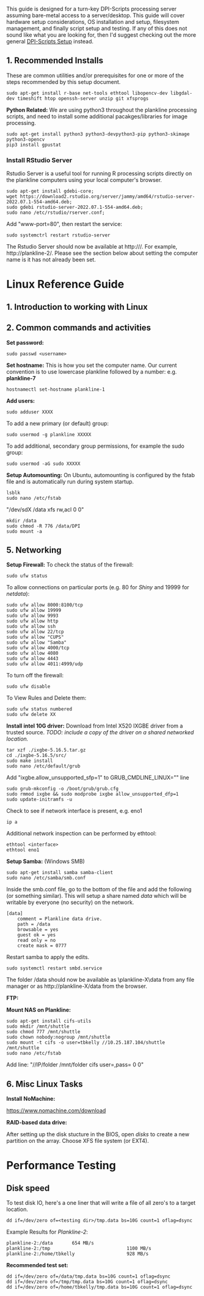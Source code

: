 This guide is designed for a turn-key DPI-Scripts processing server assuming bare-metal access to a server/desktop. This guide will cover hardware setup considerations, OS installation and setup, filesystem management, and finally script setup and testing. If any of this does not sound like what you are looking for, then I'd suggest checking out the more general [DPI-Scripts Setup](DPI-Scripts-Setup.md) instead.


## 1. Recommended Installs
These are common utilities and/or prerequisites for one or more of the steps recommended by this setup document.

    sudo apt-get install r-base net-tools ethtool libopencv-dev libgdal-dev timeshift htop openssh-server unzip git xfsprogs

__Python Related:__ We are using python3 throughout the plankline processing scripts, and need to install some additional pacakges/libraries for image processing.

    sudo apt-get install python3 python3-devpython3-pip python3-skimage python3-opencv
    pip3 install gpustat






### Install RStudio Server

Rstudio Server is a useful tool for running R processing scripts directly on the plankline computers using your local computer's browser. 

    sudo apt-get install gdebi-core;
    wget https://download2.rstudio.org/server/jammy/amd64/rstudio-server-2022.07.1-554-amd64.deb;
    sudo gdebi rstudio-server-2022.07.1-554-amd64.deb;
    sudo nano /etc/rstudio/rserver.conf;

Add "www-port=80", then restart the service:

    sudo systemctrl restart rstudio-server

The Rstudio Server should now be available at http://<computer name>/. For example, http://plankline-2/. Please see the section below about setting the computer name is it has not already been set.




# Linux Reference Guide
## 1. Introduction to working with Linux


## 2. Common commands and activities

__Set password:__

    sudo passwd <username>

__Set hostname:__ This is how you set the computer name. Our current convention is to use lowercase plankline followed by a number: e.g. __plankline-7__

    hostnamectl set-hostname plankline-1

__Add users:__ 

    sudo adduser XXXX

To add a new primary (or default) group:

    sudo usermod -g plankline XXXXX

To add additional, secondary group permissions, for example the sudo group: 

    sudo usermod -aG sudo XXXXX


__Setup Automounting:__ On Ubuntu, automounting is configured by the fstab file and is automatically run during system startup. 

    lsblk
    sudo nano /etc/fstab

"/dev/sdX	/data	xfs	rw,acl	0	0"

    mkdir /data
    sudo chmod -R 776 /data/DPI
    sudo mount -a


## 5. Networking
__Setup Firewall:__ To check the status of the firewall:

    sudo ufw status

To allow connections on particular ports (e.g. 80 for *Shiny* and 19999 for *netdata*):

    sudo ufw allow 8000:8100/tcp
    sudo ufw allow 19999	
    sudo ufw allow 9993
    sudo ufw allow http
    sudo ufw allow ssh
    sudo ufw allow 22/tcp
    sudo ufw allow "CUPS"
    sudo ufw allow "Samba"
    sudo ufw allow 4000/tcp
    sudo ufw allow 4080
    sudo ufw allow 4443
    sudo ufw allow 4011:4999/udp

To turn off the firewall:

    sudo ufw disable

To View Rules and Delete them:

    sudo ufw status numbered
    sudo ufw delete XX

__Install intel 10G driver:__ Download from Intel X520 IXGBE driver from a trusted source. _TODO: include a copy of the driver on a shared networked location._

    tar xzf ./ixgbe-5.16.5.tar.gz
    cd ./ixgbe-5.16.5/src/
    sudo make install
    sudo nano /etc/default/grub

Add "ixgbe.allow_unsupported_sfp=1" to GRUB_CMDLINE_LINUX="" line

    sudo grub-mkconfig -o /boot/grub/grub.cfg
    sudo rmmod ixgbe && sudo modprobe ixgbe allow_unsupported_dfp=1
    sudo update-initramfs -u

Check to see if network interface is present, e.g. eno1

    ip a

Additional network inspection can be performed by ethtool:

    ethtool <interface>
    ethtool eno1


__Setup Samba:__ (Windows SMB)

    sudo apt-get install samba samba-client
    sudo nano /etc/samba/smb.conf


Inside the smb.conf file, go to the bottom of the file and add the following (or something similar). This will setup a share named _data_ which will be writable by everyone (no security) on the network.

    [data]
        comment = Plankline data drive.
        path = /data
        browsable = yes
        guest ok = yes
        read only = no
        create mask = 0777


Restart samba to apply the edits.

    sudo systemctl restart smbd.service

The folder /data should now be available as \\plankline-X\data from any file manager or as http://plankline-X/data from the browser.



__FTP:__



__Mount NAS on Plankline:__

    sudo apt-get install cifs-utils
    sudo mkdir /mnt/shuttle
    sudo chmod 777 /mnt/shuttle
    sudo chown nobody:nogroup /mnt/shuttle
    sudo mount -t cifs -o user=tbkelly //10.25.187.104/shuttle /mnt/shuttle
    sudo nano /etc/fstab

Add line: "//IP/folder	/mnt/folder	cifs	user=<user>,pass=<password>	0	0"


## 6. Misc Linux Tasks





__Install NoMachine:__

https://www.nomachine.com/download


__RAID-based data drive:__

After setting up the disk stucture in the BIOS, open *disks* to create a new partition on the array. Choose XFS file system (or EXT4).




# Performance Testing
## Disk speed
To test disk IO, here's a one liner that will write a file of all zero's to a target location.

    dd if=/dev/zero of=<testing dir>/tmp.data bs=10G count=1 oflag=dsync

Example Results for *Plankline-2*:

    plankline-2:/data		654 MB/s
    plankline-2:/tmp				            1100 MB/s
    plankline-2:/home/tbkelly			        928 MB/s

__Recommended test set:__

    dd if=/dev/zero of=/data/tmp.data bs=10G count=1 oflag=dsync
    dd if=/dev/zero of=/tmp/tmp.data bs=10G count=1 oflag=dsync
    dd if=/dev/zero of=/home/tbkelly/tmp.data bs=10G count=1 oflag=dsync



